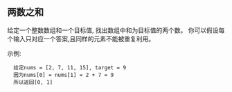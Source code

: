 ## 两数之和


给定一个整数数组和一个目标值, 找出数组中和为目标值的两个数。
你可以假设每个输入只对应一个答案,且同样的元素不能被重复利用。
 
示例:

```
  给定nums = [2, 7, 11, 15], target = 9
  因为nums[0] = nums[1] = 2 + 7 = 9
  所以返回[0, 1]
```



